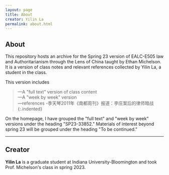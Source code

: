 ```yaml
---
layout: page
title: About
creator: Yilin La
permalink: about.html
---
```



## About

This repository hosts an archive for the Spring 23 version of EALC-E505 law and Authoritarianism through the Lens of China taught by Ethan Michelson. It is a version of class notes and relevant references collected by Yilin La, a student in the class.

This version includes
> —A "full text" version of class content  
> —A "week by week" version  
> —references
> -季天琴2011年《南都周刊》报道：李庄案后的律师暗战
{:.indented}

On the homepage, I have grouped the "full text" and "week by week" versions under the heading "SP23-33852." Materials of interest beyond spring 23 will be grouped under the heading "To be continued." 

---
## Creator

**Yilin La** is a graduate student at Indiana University-Bloomington and took Prof. Michelson's class in spring 2023.   

